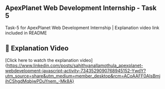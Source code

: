 ## ApexPlanet Web Development Internship - Task 5
Task-5 for ApexPlanet Web Development Internship | Explanation video link included in README

## 🔗 Explanation Video
[Click here to watch the explanation video]{https://www.linkedin.com/posts/sahithyanallamothula_apexplanet-webdevelopment-javascript-activity-7343529090768945152-YwdY?utm_source=share&utm_medium=member_desktop&rcm=ACoAAFF0AIsBmjihCShgdMqbjwPDuYnem_-Mk8A}
